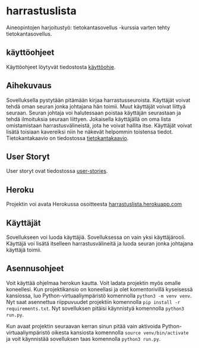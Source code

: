 # harrastuslista

Aineopintojen harjoitustyö: tietokantasovellus -kurssia varten tehty tietokantasovellus. 

## käyttöohjeet
Käyttöohjeet löytyvät tiedostosta [käyttöohje](https://github.com/elehtine/harrastuslista/blob/master/documentation/k%C3%A4ytt%C3%B6ohje.md).

## Aihekuvaus

Sovelluksella pystytään pitämään kirjaa harrastusseuroista. Käyttäjät voivat tehdä oman seuran jonka johtajana hän toimii. Muut käyttäjät voivat liittyä seuraan. Seuran johtaja voi halutessaan poistaa käyttäjän seurastaan ja tehdä ilmoituksia seuraan liittyen. Jokaisella käyttäjällä on oma lista omistamistaan harrastusvälineistä, jota he voivat hallita itse. Käyttäjät voivat lisätä toisiaan kavereiksi niin he näkevät helpommin toistensa tiedot.
Tietokantakaavio on tiedostossa [tietokantakaavio](https://github.com/elehtine/harrastuslista/blob/master/documentation/tietokantakaavio.md).

## User Storyt

User storyt ovat tiedostossa [user-stories](https://github.com/elehtine/harrastuslista/blob/master/documentation/user-stories.md).

## Heroku

Projektin voi avata Herokussa osoitteesta [harrastuslista.herokuapp.com](https://harrastuslista.herokuapp.com/)

## Käyttäjät

Sovellukseen voi luoda käyttäjiä. Sovelluksessa on vain yksi käyttäjärooli. Käyttäjä voi lisätä itselleen harrastusvälineitä ja luoda seuran jonka johtajana käyttäjä toimii.

## Asennusohjeet
Voit käyttää ohjelmaa herokun kautta. Voit ladata projektin myös omalle koneellesi. Kun projektikansio on koneellasi ja olet komentorivillä kyseisessä kansiossa, luo Python-virtuaaliympäristö komennolla `python3 -m venv venv`. Nyt saat asennettua riippuvuudet projektiin komennolla `pip install -r requirements.txt`. Nyt sovelluksen pitäisi käynnistyä komennolla `python3 run.py`.

Kun avaat projektin seuraavan kerran sinun pitää vain aktivoida Python-virtuaaliympäristö oikesta kansiosta komennolla `source venv/bin/activate` ja voit käynnistää sovelluksen taas komennolla `python3 run.py`.
